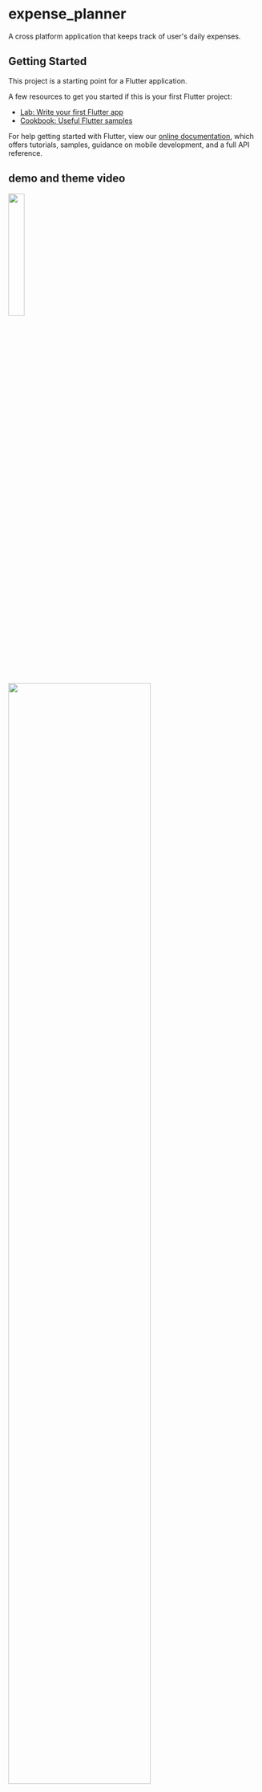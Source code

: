 # expense_planner

A cross platform application that keeps track of user's daily expenses.

## Getting Started

This project is a starting point for a Flutter application.

A few resources to get you started if this is your first Flutter project:

- [Lab: Write your first Flutter app](https://flutter.dev/docs/get-started/codelab)
- [Cookbook: Useful Flutter samples](https://flutter.dev/docs/cookbook)

For help getting started with Flutter, view our
[online documentation](https://flutter.dev/docs), which offers tutorials,
samples, guidance on mobile development, and a full API reference.

## demo and theme video
<div>
  <img src="https://github.com/bibishan-pandey/expense_planner/blob/master/assets/demos/Expense%20Planner.gif" width="25%" height="25%">
  <img src="https://github.com/bibishan-pandey/expense_planner/blob/master/assets/demos/Expense%20Planner%20Theme.gif" width="75%" height="75%">
</div>
